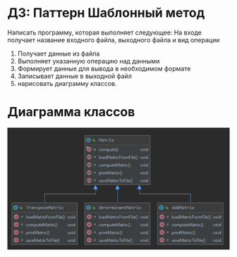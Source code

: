 # ДЗ: Паттерн Шаблонный метод
Написать программу, которая выполняет следующее:
На входе получает название входного файла, выходного файла и вид операции
1. Получает данные из файла
2. Выполняет указанную операцию над данными
3. Формирует данные для вывода в необходимом формате
4. Записывает данные в выходной файл
5. нарисовать диаграмму классов.

# Диаграмма классов
![DiagramClass.PNG](./DiagramClass.PNG)